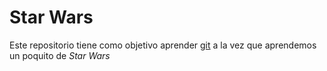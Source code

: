 # Star Wars

Este repositorio tiene como objetivo aprender [git](https://git-scm.com)
a la vez que aprendemos un poquito de *Star Wars*
